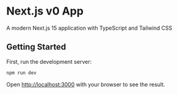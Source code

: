 # Next.js v0 App

A modern Next.js 15 application with TypeScript and Tailwind CSS

## Getting Started

First, run the development server:

```bash
npm run dev
```

Open [http://localhost:3000](http://localhost:3000) with your browser to see the result.